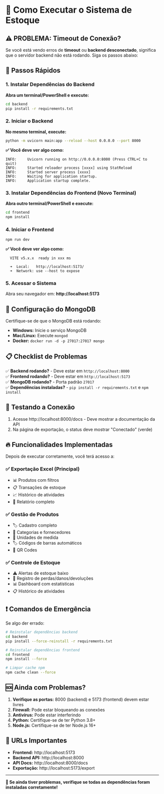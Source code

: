 # 🚀 Como Executar o Sistema de Estoque

## ⚠️ PROBLEMA: Timeout de Conexão?

Se você está vendo erros de **timeout** ou **backend desconectado**, significa que o servidor backend não está rodando. Siga os passos abaixo:

## 📝 Passos Rápidos

### 1. Instalar Dependências do Backend

**Abra um terminal/PowerShell e execute:**

```bash
cd backend
pip install -r requirements.txt
```

### 2. Iniciar o Backend

**No mesmo terminal, execute:**

```bash
python -m uvicorn main:app --reload --host 0.0.0.0 --port 8000
```

**✅ Você deve ver algo como:**
```
INFO:     Uvicorn running on http://0.0.0.0:8000 (Press CTRL+C to quit)
INFO:     Started reloader process [xxxx] using StatReload
INFO:     Started server process [xxxx]
INFO:     Waiting for application startup.
INFO:     Application startup complete.
```

### 3. Instalar Dependências do Frontend (Novo Terminal)

**Abra outro terminal/PowerShell e execute:**

```bash
cd frontend
npm install
```

### 4. Iniciar o Frontend

```bash
npm run dev
```

**✅ Você deve ver algo como:**
```
  VITE v5.x.x  ready in xxx ms

  ➜  Local:   http://localhost:5173/
  ➜  Network: use --host to expose
```

### 5. Acessar o Sistema

Abra seu navegador em: **http://localhost:5173**

## 🔧 Configuração do MongoDB

Certifique-se de que o MongoDB está rodando:

- **Windows:** Inicie o serviço MongoDB
- **Mac/Linux:** Execute `mongod`
- **Docker:** `docker run -d -p 27017:27017 mongo`

## 📋 Checklist de Problemas

✅ **Backend rodando?** - Deve estar em `http://localhost:8000`  
✅ **Frontend rodando?** - Deve estar em `http://localhost:5173`  
✅ **MongoDB rodando?** - Porta padrão `27017`  
✅ **Dependências instaladas?** - `pip install -r requirements.txt` e `npm install`  

## 🎯 Testando a Conexão

1. Acesse http://localhost:8000/docs - Deve mostrar a documentação da API
2. Na página de exportação, o status deve mostrar "Conectado" (verde)

## 🔥 Funcionalidades Implementadas

Depois de executar corretamente, você terá acesso a:

### ✅ **Exportação Excel** (Principal)
- 📊 Produtos com filtros
- 📋 Transações de estoque
- 📈 Histórico de atividades
- 📑 Relatório completo

### ✅ **Gestão de Produtos**
- 🏷️ Cadastro completo
- 🏪 Categorias e fornecedores
- 📏 Unidades de medida
- 🏷️ Códigos de barras automáticos
- 📱 QR Codes

### ✅ **Controle de Estoque**
- ⚠️ Alertas de estoque baixo
- 📝 Registro de perdas/danos/devoluções
- 📊 Dashboard com estatísticas
- 📋 Histórico de atividades

## ❗ Comandos de Emergência

Se algo der errado:

```bash
# Reinstalar dependências backend
cd backend
pip install --force-reinstall -r requirements.txt

# Reinstalar dependências frontend
cd frontend
npm install --force

# Limpar cache npm
npm cache clean --force
```

## 🆘 Ainda com Problemas?

1. **Verifique as portas:** 8000 (backend) e 5173 (frontend) devem estar livres
2. **Firewall:** Pode estar bloqueando as conexões
3. **Antivírus:** Pode estar interferindo
4. **Python:** Certifique-se de ter Python 3.8+
5. **Node.js:** Certifique-se de ter Node.js 16+

## 🔗 URLs Importantes

- **Frontend:** http://localhost:5173
- **Backend API:** http://localhost:8000
- **API Docs:** http://localhost:8000/docs
- **Exportação:** http://localhost:5173/export

---

**📧 Se ainda tiver problemas, verifique se todas as dependências foram instaladas corretamente!** 